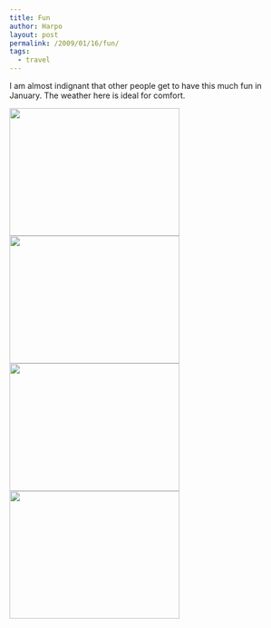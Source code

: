 ```yaml
---
title: Fun
author: Harpo
layout: post
permalink: /2009/01/16/fun/
tags:
  - travel
---
```

I am almost indignant that other people get to have this much fun in January. The weather here is ideal for comfort.

[<img src="http://harpojaeger.github.io/assets/media/wp-content/uploads/2009/01/l-640-480-efd560ae-98d8-4361-b29e-41b568509e15.jpeg" alt="" width="300" height="225" class="alignnone size-full wp-image-364" />][1][<img src="http://harpojaeger.github.io/assets/media/wp-content/uploads/2009/01/l-640-480-e7dd8564-51d8-464b-8aea-7a37cf34d7eb.jpeg" alt="" width="300" height="225" class="alignnone size-full wp-image-364" />][2][<img src="http://harpojaeger.github.io/assets/media/wp-content/uploads/2009/01/l-640-480-dceaf602-76bf-436f-8357-5c68311a88dd.jpeg" alt="" width="300" height="225" class="alignnone size-full wp-image-364" />][3][<img src="http://harpojaeger.github.io/assets/media/wp-content/uploads/2009/01/l-640-480-3d707465-84ab-420f-925e-ca170433dc34.jpeg" alt="" width="300" height="225" class="alignnone size-full wp-image-364" />][4]

 [1]: http://harpojaeger.github.io/assets/media/wp-content/uploads/2009/01/l-640-480-efd560ae-98d8-4361-b29e-41b568509e15.jpeg
 [2]: http://harpojaeger.github.io/assets/media/wp-content/uploads/2009/01/l-640-480-e7dd8564-51d8-464b-8aea-7a37cf34d7eb.jpeg
 [3]: http://harpojaeger.github.io/assets/media/wp-content/uploads/2009/01/l-640-480-dceaf602-76bf-436f-8357-5c68311a88dd.jpeg
 [4]: http://harpojaeger.github.io/assets/media/wp-content/uploads/2009/01/l-640-480-3d707465-84ab-420f-925e-ca170433dc34.jpeg